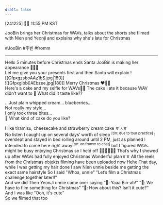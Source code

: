 ```yaml
---
draft: false
---
```


[241225] 🐣💭 11:55 PM KST

JooBin brings her Christmas for WAVs, talks about the shorts she filmed with Nien and Yeonji and explains why she's late for Christmas 

#JooBin #주빈 #fromm
___

Hello
5 minutes before Christmas ends
Santa JooBin is making her appearance
🎄🎄🎄  
Let me give you your presents first and then Santa will explain
![[GfpxgzsboAAz1bS.jpg|180]]  
![[Gfpxglbb0AEbzee.jpg|180]]
Merry Christmas ❤️💚🎄  
Here's a cake and my selfie for WAVs🫶🏻
The cake
I ate it because WAV didn’t want to 
🫧 What did it taste like??

.. Just plain whipped cream… blueberries...  
Not really my style...  
I only took three bites...  
🫧  What kind of cake do you like?

I like tiramisu, cheesecake and strawberry cream cake 
ㅎㅅㅎ  
No listen 
I caught up on several days’ worth of sleep <sup>[t/n: due to tour practice]</sup>
I overslept and stayed in bed rolling around until 2 PM, just as planned
I intended to come here right away<sup>[t/n: on fromm to chat]</sup>
but I figured WAVs might be busy enjoying Christmas
so I held off
🥲🥲🥲🥲🥲🥲
That’s why I showed up after WAVs had fully enjoyed Christmas
Wonderful planㅎㅎ
All the reels from the Christmas objekts filming have been uploaded now
Hehe
That day, while I was getting my hair done
I saw Nien unnie beside me getting the exact same hairstyle
So I said
"Whoa, unnie"
"Let’s film a Christmas challenge together later!!”  
And we did
Then YeonJi unnie came over saying 
“🦆: Yaaa Bin-ah!"
"🦆: We have to film something for Christmas"
"🦆: How about this? Isn’t it cute?”  
And I was like “Ooh, it's cute”  
So we filmed that too
